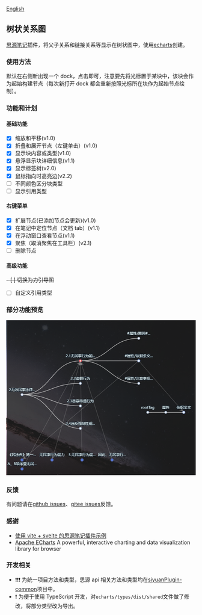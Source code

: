 [English](https://github.com/etchnight/siyuanPlugin-networkCustom/blob/main/README_en_US.md)

## 树状关系图

[思源笔记](https://b3log.org/siyuan/)插件，将父子关系和链接关系等显示在树状图中，使用[echarts](https://echarts.apache.org/zh/index.html)创建。

### 使用方法

默认在右侧新出现一个 dock，点击即可，注意要先将光标置于某块中，该块会作为起始构建节点（每次新打开 dock 都会重新按照光标所在块作为起始节点绘制）。

### 功能和计划

#### 基础功能

- [x] 缩放和平移(v1.0)
- [x] 折叠和展开节点（左键单击）(v1.0)
- [x] 显示块内容或类型(v1.0)
- [x] 悬浮显示块详细信息(v1.1)
- [x] 显示标签树(v2.0)
- [x] 鼠标指向时高亮边(v2.2)
- [ ] 不同颜色区分块类型
- [ ] 显示引用类型

#### 右键菜单

- [x] 扩展节点(已添加节点会更新)(v1.0)
- [x] 在笔记中定位节点（文档 tab）(v1.1)
- [x] 在浮动窗口查看节点(v1.1)
- [x] 聚焦（取消聚焦在工具栏）(v2.1)
- [ ] 删除节点

#### 高级功能

~~- [ ] 切换为力引导图~~
- [ ] 自定义引用类型

### 部分功能预览

![聚焦](https://github.com/etchnight/siyuanPlugin-networkCustom/blob/ea91705ec08b131a479f17dde3845200e49bdc5f/asset/focus.png)

### 反馈

有问题请在[github issues](https://github.com/etchnight/siyuanPlugin-networkCustom/issues)、[gitee issues](https://gitee.com/dualwind/siyuan-plugin-network-custom/issues)反馈。

### 感谢

- [使用 vite + svelte 的思源笔记插件示例
  ](https://github.com/siyuan-note/plugin-sample-vite-svelte)
- [Apache ECharts](https://github.com/apache/echarts) A powerful, interactive charting and data visualization library for browser

### 开发相关

- ❗❗❗ 为统一项目方法和类型，思源 api 相关方法和类型均在[siyuanPlugin-common](https://github.com/etchnight/siyuanPlugin-common)项目中。
- ❗ 为便于使用 TypeScript 开发，对`echarts/types/dist/shared`文件做了修改，将部分类型改为导出。
